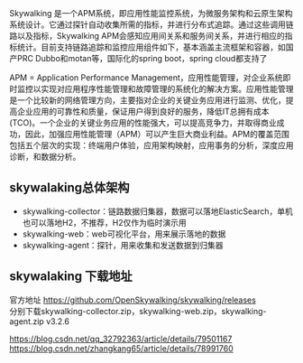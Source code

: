 Skywalking 是一个APM系统，即应用性能监控系统，为微服务架构和云原生架构系统设计。它通过探针自动收集所需的指标，并进行分布式追踪。通过这些调用链路以及指标，Skywalking APM会感知应用间关系和服务间关系，并进行相应的指标统计。目前支持链路追踪和监控应用组件如下，基本涵盖主流框架和容器，如国产PRC Dubbo和motan等，国际化的spring boot，spring cloud都支持了  

APM = Application Performance Management，应用性能管理，对企业系统即时监控以实现对应用程序性能管理和故障管理的系统化的解决方案。应用性能管理是一个比较新的网络管理方向，主要指对企业的关键业务应用进行监测、优化，提高企业应用的可靠性和质量，保证用户得到良好的服务，降低IT总拥有成本(TCO)。一个企业的关键业务应用的性能强大，可以提高竞争力，并取得商业成功，因此，加强应用性能管理（APM）可以产生巨大商业利益。APM的覆盖范围包括五个层次的实现：终端用户体验，应用架构映射，应用事务的分析，深度应用诊断，和数据分析。  

## skywalaking总体架构
* skywalking-collector：链路数据归集器，数据可以落地ElasticSearch，单机也可以落地H2，不推荐，H2仅作为临时演示用
* skywalking-web：web可视化平台，用来展示落地的数据
* skywalking-agent：探针，用来收集和发送数据到归集器

## skywalaking 下载地址
官方地址  https://github.com/OpenSkywalking/skywalking/releases  
分别下载skywalking-collector.zip，skywalking-web.zip，skywalking-agent.zip 
v3.2.6

https://blog.csdn.net/qq_32792363/article/details/79501167
https://blog.csdn.net/zhangkang65/article/details/78991760